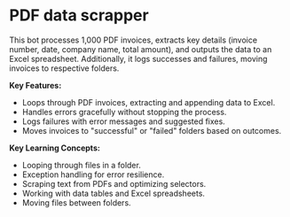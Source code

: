 # PDF data scrapper

This bot processes 1,000 PDF invoices, extracts key details (invoice number, date, company name, total amount), and outputs the data to an Excel spreadsheet. Additionally, it logs successes and failures, moving invoices to respective folders.

**Key Features:**

* Loops through PDF invoices, extracting and appending data to Excel.
* Handles errors gracefully without stopping the process.
* Logs failures with error messages and suggested fixes.
* Moves invoices to "successful" or "failed" folders based on outcomes.

**Key Learning Concepts:**
* Looping through files in a folder.
* Exception handling for error resilience.
* Scraping text from PDFs and optimizing selectors.
* Working with data tables and Excel spreadsheets.
* Moving files between folders.

